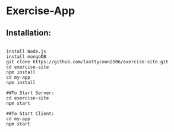 # Exercise-App

## Installation:
```

install Node.js
install mongoDB
git clone https://github.com/lasttycoon2506/exercise-site.git
cd exercise-site
npm install
cd my-app
npm install

##To Start Server:
cd exercise-site
npm start

##To Start Client:
cd my-app
npm start
```

